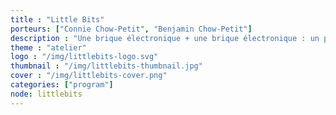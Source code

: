 ```yaml
---
title : "Little Bits"
porteurs: ["Connie Chow-Petit", "Benjamin Chow-Petit"]
description : "Une brique électronique + une brique électronique : un petit prototype de synthétiseur ou un petit robot pour mieux comprendre les objets connectés"
theme : "atelier"
logo : "/img/littlebits-logo.svg"
thumbnail : "/img/littlebits-thumbnail.jpg"
cover : "/img/littlebits-cover.png"
categories: ["program"]
node: littlebits
---
```

